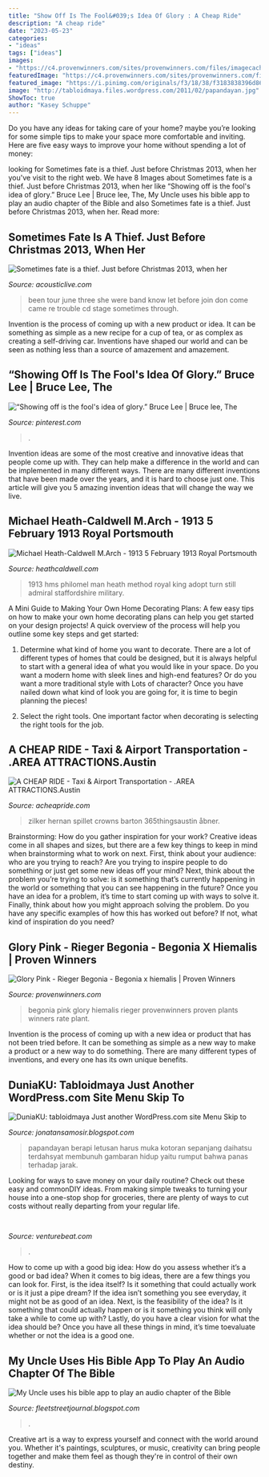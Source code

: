 ```yaml
---
title: "Show Off Is The Fool&#039;s Idea Of Glory : A Cheap Ride"
description: "A cheap ride"
date: "2023-05-23"
categories:
- "ideas"
tags: ["ideas"]
images:
- "https://c4.provenwinners.com/sites/provenwinners.com/files/imagecache/max_width/ifa_upload/proven_selections_glory_pink_begonia.jpg"
featuredImage: "https://c4.provenwinners.com/sites/provenwinners.com/files/imagecache/max_width/ifa_upload/proven_selections_glory_pink_begonia.jpg"
featured_image: "https://i.pinimg.com/originals/f3/18/38/f3183838396d86cc5fac880f12a3d0db.png"
image: "http://tabloidmaya.files.wordpress.com/2011/02/papandayan.jpg"
ShowToc: true
author: "Kasey Schuppe"
---
```



Do you have any ideas for taking care of your home? maybe you’re looking for some simple tips to make your space more comfortable and inviting. Here are five easy ways to improve your home without spending a lot of money:

	

		
looking for Sometimes fate is a thief. Just before Christmas 2013, when her you've visit to the right web. We have 8 Images about Sometimes fate is a thief. Just before Christmas 2013, when her like “Showing off is the fool&#039;s idea of glory.” Bruce Lee | Bruce lee, The, My Uncle uses his bible app to play an audio chapter of the Bible and also Sometimes fate is a thief. Just before Christmas 2013, when her. Read more:
		
    
## Sometimes Fate Is A Thief. Just Before Christmas 2013, When Her

<img loading=lazy src="https://www.acousticlive.com/June_2015_files/bubble.jpg" onerror="this.onerror=null;this.src='https://tse3.mm.bing.net/th?id=OIP.Ei-AWe3dccXACbay568I4gHaGx&amp;pid=15.1';" alt="Sometimes fate is a thief. Just before Christmas 2013, when her">

_Source: acousticlive.com_

>been tour june three she were band know let before join don come came re trouble cd stage sometimes through. 

	

Invention is the process of coming up with a new product or idea. It can be something as simple as a new recipe for a cup of tea, or as complex as creating a self-driving car. Inventions have shaped our world and can be seen as nothing less than a source of amazement and amazement.

    
## “Showing Off Is The Fool&#039;s Idea Of Glory.” Bruce Lee | Bruce Lee, The

<img loading=lazy src="https://i.pinimg.com/originals/f3/18/38/f3183838396d86cc5fac880f12a3d0db.png" onerror="this.onerror=null;this.src='https://tse1.mm.bing.net/th?id=OIP.H9ZzlWra_QgT5sKn6hdycwHaHa&amp;pid=15.1';" alt="“Showing off is the fool&#039;s idea of glory.” Bruce Lee | Bruce lee, The">

_Source: pinterest.com_

>. 

	

Invention ideas are some of the most creative and innovative ideas that people come up with. They can help make a difference in the world and can be implemented in many different ways. There are many different inventions that have been made over the years, and it is hard to choose just one. This article will give you 5 amazing invention ideas that will change the way we live.

    
## Michael Heath-Caldwell M.Arch - 1913 5 February 1913 Royal Portsmouth

<img loading=lazy src="http://www.heathcaldwell.com/yahoo_site_admin/assets/images/1913_HMS_Philomel.10032021_std.JPG" onerror="this.onerror=null;this.src='https://tse3.mm.bing.net/th?id=OIP.MWjPeelmjzQOdtN6NsA9tAHaEI&amp;pid=15.1';" alt="Michael Heath-Caldwell M.Arch - 1913 5 February 1913 Royal Portsmouth">

_Source: heathcaldwell.com_

>1913 hms philomel man heath method royal king adopt turn still admiral staffordshire military. 

	

A Mini Guide to Making Your Own Home Decorating Plans:
A few easy tips on how to make your own home decorating plans can help you get started on your design projects! A quick overview of the process will help you outline some key steps and get started:
1. Determine what kind of home you want to decorate. There are a lot of different types of homes that could be designed, but it is always helpful to start with a general idea of what you would like in your space. Do you want a modern home with sleek lines and high-end features? Or do you want a more traditional style with Lots of character? Once you have nailed down what kind of look you are going for, it is time to begin planning the pieces!

2. Select the right tools. One important factor when decorating is selecting the right tools for the job.

    
## A CHEAP RIDE - Taxi &amp; Airport Transportation - .AREA ATTRACTIONS.Austin

<img loading=lazy src="https://acheapride.com/yahoo_site_admin/assets/images/A_Cheap_Ride_-_Web_Site_Photos_-_Zilker_Park_-_09-11.241193334_std.jpg" onerror="this.onerror=null;this.src='https://tse1.mm.bing.net/th?id=OIP.ALdf5gDqH0u_u2MiFeLmpAHaE6&amp;pid=15.1';" alt="A CHEAP RIDE - Taxi &amp; Airport Transportation - .AREA ATTRACTIONS.Austin">

_Source: acheapride.com_

>zilker hernan spillet crowns barton 365thingsaustin åbner. 

	

Brainstorming: How do you gather inspiration for your work?
Creative ideas come in all shapes and sizes, but there are a few key things to keep in mind when brainstorming what to work on next. First, think about your audience: who are you trying to reach? Are you trying to inspire people to do something or just get some new ideas off your mind? Next, think about the problem you’re trying to solve: is it something that’s currently happening in the world or something that you can see happening in the future? Once you have an idea for a problem, it’s time to start coming up with ways to solve it. Finally, think about how you might approach solving the problem. Do you have any specific examples of how this has worked out before? If not, what kind of inspiration do you need?

    
## Glory Pink - Rieger Begonia - Begonia X Hiemalis | Proven Winners

<img loading=lazy src="https://c4.provenwinners.com/sites/provenwinners.com/files/imagecache/max_width/ifa_upload/proven_selections_glory_pink_begonia.jpg" onerror="this.onerror=null;this.src='https://tse2.mm.bing.net/th?id=OIP.SZoqYg-Opc_iySMb-pbG1wHaHL&amp;pid=15.1';" alt="Glory Pink - Rieger Begonia - Begonia x hiemalis | Proven Winners">

_Source: provenwinners.com_

>begonia pink glory hiemalis rieger provenwinners proven plants winners rate plant. 

	

Invention is the process of coming up with a new idea or product that has not been tried before. It can be something as simple as a new way to make a product or a new way to do something. There are many different types of inventions, and every one has its own unique benefits.

    
## DuniaKU: Tabloidmaya Just Another WordPress.com Site Menu Skip To

<img loading=lazy src="http://tabloidmaya.files.wordpress.com/2011/02/papandayan.jpg" onerror="this.onerror=null;this.src='https://tse4.mm.bing.net/th?id=OIP.BEmhqd-QzF3r6711qnU2fQAAAA&amp;pid=15.1';" alt="DuniaKU: tabloidmaya Just another WordPress.com site Menu Skip to">

_Source: jonatansamosir.blogspot.com_

>papandayan berapi letusan harus muka kotoran sepanjang daihatsu terdahsyat membunuh gambaran hidup yaitu rumput bahwa panas terhadap jarak. 

	

Looking for ways to save money on your daily routine? Check out these easy and commonDIY ideas. From making simple tweaks to turning your house into a one-stop shop for groceries, there are plenty of ways to cut costs without really departing from your regular life.

    
## 

<img loading=lazy src="https://venturebeat.com/wp-content/uploads/2019/05/vr-gaze-tracking.png" onerror="this.onerror=null;this.src='https://tse2.mm.bing.net/th?id=OIP.bt9LbvnMIfFEFL8Y69jjNAHaEH&amp;pid=15.1';" alt="">

_Source: venturebeat.com_

>. 

	

How to come up with a good big idea: How do you assess whether it’s a good or bad idea?
When it comes to big ideas, there are a few things you can look for. First, is the idea itself? Is it something that could actually work or is it just a pipe dream? If the idea isn’t something you see everyday, it might not be as good of an idea. Next, is the feasibility of the idea? Is it something that could actually happen or is it something you think will only take a while to come up with? Lastly, do you have a clear vision for what the idea should be? Once you have all these things in mind, it’s time toevaluate whether or not the idea is a good one.

    
## My Uncle Uses His Bible App To Play An Audio Chapter Of The Bible

<img loading=lazy src="https://1.bp.blogspot.com/--z1p4nn7bwk/Xq4TZ3Ho2OI/AAAAAAAAM7w/sqWdhL7vdHw9qM03_ZFkVGSMjL0F8euvACLcBGAsYHQ/w1200-h630-p-k-no-nu/multi-coloured-map-pins-A6JH7A.jpg" onerror="this.onerror=null;this.src='https://tse2.mm.bing.net/th?id=OIP.xwkf1D68KHbp6F0Ce-5ixQHaD4&amp;pid=15.1';" alt="My Uncle uses his bible app to play an audio chapter of the Bible">

_Source: fleetstreetjournal.blogspot.com_

>. 

	

Creative art is a way to express yourself and connect with the world around you. Whether it's paintings, sculptures, or music, creativity can bring people together and make them feel as though they're in control of their own destiny.

